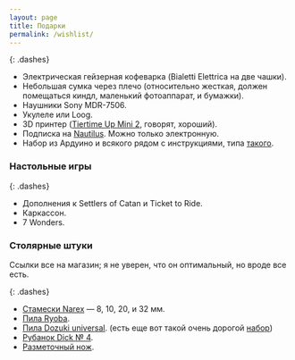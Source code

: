 ```yaml
---
layout: page
title: Подарки
permalink: /wishlist/
---
```


{: .dashes}
- Электрическая гейзерная кофеварка (Bialetti Elettrica на две чашки).
- Небольшая сумка через плечо (относительно жесткая, должен помещаться киндл, маленький фотоаппарат, и бумажки).
- Наушники Sony MDR-7506.
- Укулеле или Loog.
- 3D принтер ([Tiertime Up Mini 2](https://market.yandex.ru/search?cvredirect=2&text=tiertime%20up%20mini%202&local-offers-first=0&deliveryincluded=0&onstock=1), говорят, хороший).
- Подписка на [Nautilus](http://nautil.us/). Можно только электронную.
- Набор из Ардуино и всякого рядом с инструкциями, типа [такого](https://www.amazon.com/Elegoo-Project-Starter-Tutorial-Arduino/dp/B01D8KOZF4/ref=pd_sim_21_20?_encoding=UTF8&pd_rd_i=B01D8KOZF4&pd_rd_r=HPGD20MY6T9B85YWWPB2&pd_rd_w=MCPgc&pd_rd_wg=hUS2Q&psc=1&refRID=HPGD20MY6T9B85YWWPB2).

### Настольные игры

{: .dashes}
- Дополнения к Settlers of Catan и Ticket to Ride.
- Каркассон.
- 7 Wonders.

### Столярные штуки

Ссылки все на магазин; я не уверен, что он оптимальный, но вроде все есть.

{: .dashes}
- [Стамески Narex](http://www.kalpa-vriksa.ru/catalog/stameski_narex/) — 8, 10, 20, и 32 мм.
- [Пила Ryoba](http://www.kalpa-vriksa.ru/catalog/pily_dvustoronnie/12511/).
- [Пила Dozuki universal](http://www.kalpa-vriksa.ru/catalog/obushkovye_pily/4955/). (есть еще вот такой очень дорогой [набор](http://arsenalmastera.ru/goods/Pily-yaponskie-Ryoba-Dozuki-Kataba#show_tab_1))
- [Рубанок Dick № 4](http://www.kalpa-vriksa.ru/catalog/rubanki_3_4_i_4_1_2/31107/).
- [Разметочный нож](http://www.kalpa-vriksa.ru/catalog/razmetochnye_i_stolyarnye_nozhi/14005/).

